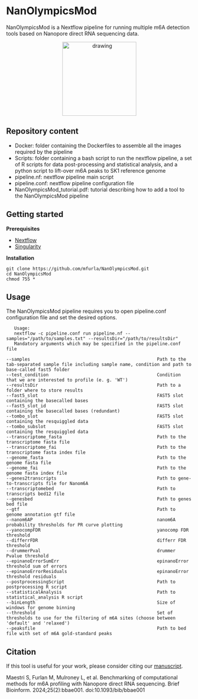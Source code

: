 # NanOlympicsMod

NanOlympicsMod is a Nextflow pipeline for running multiple m6A detection tools based on Nanopore direct RNA sequencing data.

<p align="center">
  <img src="NanOlympicsMod_logo.png" alt="drawing" width=200" title="NanOlympicsMod_logo">
</p>

## Repository content

* Docker: folder containing the Dockerfiles to assemble all the images required by the pipeline
* Scripts: folder containing a bash script to run the nextflow pipeline, a set of R scripts for data post-processing and statistical analysis, and a python script to lift-over m6A peaks to SK1 reference genome
* pipeline.nf: nextflow pipeline main script
* pipeline.conf: nextflow pipeline configuration file
* NanOlympicsMod_tutorial.pdf: tutorial describing how to add a tool to the NanOlympicsMod pipeline
                                                                                         
## Getting started

**Prerequisites**

* [Nextflow](https://nf-co.re/usage/installation)
* [Singularity](https://sylabs.io/guides/3.0/user-guide/installation.html)                                                                                  
                                                                                   
**Installation**

```
git clone https://github.com/mfurla/NanOlympicsMod.git
cd NanOlympicsMod
chmod 755 *
```

## Usage

The NanOlympicsMod pipeline requires you to open pipeline.conf configuration file and set the desired options.
```
   Usage:
   nextflow -c pipeline.conf run pipeline.nf --samples="/path/to/samples.txt" --resultsDir="/path/to/resultsDir" 
   Mandatory arguments which may be specified in the pipeline.conf file

--samples                                                Path to the tab-separated sample file including sample name, condition and path to base-called fast5 folder
--test_condition                                         Condition that we are interested to profile (e. g. 'WT')
--resultsDir                                             Path to a folder where to store results
--fast5_slot                                             FAST5 slot containing the basecalled bases
--fast5_slot_id                                          FAST5 slot containing the basecalled bases (redundant)
--tombo_slot                                             FAST5 slot containing the resquiggled data
--tombo_subslot                                          FAST5 slot containing the resquiggled data
--transcriptome_fasta                                    Path to the transcriptome fasta file
--transcriptome_fai                                      Path to the transcriptome fasta index file
--genome_fasta                                           Path to the genome fasta file
--genome_fai                                             Path to the genome fasta index file
--genes2transcripts                                      Path to gene-to-transcripts file for Nanom6A
--transcriptomebed                                       Path to transcripts bed12 file
--genesbed                                               Path to genes bed file
--gtf                                                    Path to genome annotation gtf file
--nanom6AP                                               nanom6A probability thresholds for PR curve plotting
--yanocompFDR                                            yanocomp FDR threshold
--differrFDR                                             differr FDR threshold
--drummerPval                                            drummer Pvalue threshold
--epinanoErrorSumErr                                     epinanoError threshold sum of errors
--epinanoErrorResiduals                                  epinanoError threshold residuals
--postprocessingScript                                   Path to postprocessing R script
--statisticalAnalysis                                    Path to statistical_analysis R script
--binLength                                              Size of windows for genome binning
--threshold                                              Set of thresholds to use for the filtering of m6A sites (choose between 'default' and 'relaxed') 
--peaksfile                                              Path to bed file with set of m6A gold-standard peaks
```

## Citation

If this tool is useful for your work, please consider citing our [manuscript](https://academic.oup.com/bib/article/25/2/bbae001/7590315).

Maestri S, Furlan M, Mulroney L, et al. Benchmarking of computational methods for m6A profiling with Nanopore direct RNA sequencing. Brief Bioinform. 2024;25(2):bbae001. doi:10.1093/bib/bbae001
